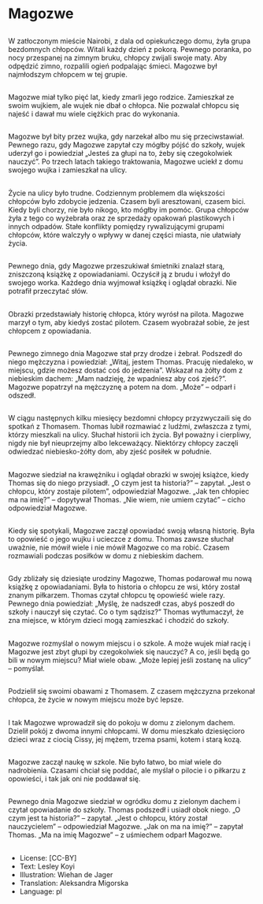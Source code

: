 # Magozwe

##
W zatłoczonym mieście Nairobi, z dala od opiekuńczego domu, żyła grupa bezdomnych chłopców. Witali każdy dzień z pokorą. Pewnego poranka, po nocy przespanej na zimnym bruku, chłopcy zwijali swoje maty. Aby odpędzić zimno, rozpalili ogień podpalając śmieci. Magozwe był najmłodszym chłopcem w tej grupie.

##
Magozwe miał tylko pięć lat, kiedy zmarli jego rodzice. Zamieszkał ze swoim wujkiem, ale wujek nie dbał o chłopca. Nie pozwalał chłopcu się najeść i dawał mu wiele ciężkich prac do wykonania.

##
Magozwe był bity przez wujka, gdy narzekał albo mu się przeciwstawiał. Pewnego razu, gdy Magozwe zapytał czy mógłby pójść do szkoły, wujek uderzył go i powiedział „Jesteś za głupi na to, żeby się czegokolwiek nauczyć”. Po trzech latach takiego traktowania, Magozwe uciekł z domu swojego wujka i zamieszkał na ulicy.

##
Życie na ulicy było trudne. Codziennym problemem dla większości chłopców było zdobycie jedzenia. Czasem byli aresztowani, czasem bici. Kiedy byli chorzy, nie było nikogo, kto mógłby im pomóc. Grupa chłopców żyła z tego co wyżebrała oraz ze sprzedaży opakowań plastikowych i innych odpadów. Stałe konflikty pomiędzy rywalizującymi grupami chłopców, które walczyły o wpływy w danej części miasta, nie ułatwiały życia.

##
Pewnego dnia, gdy Magozwe przeszukiwał śmietniki znalazł starą, zniszczoną książkę z opowiadaniami. Oczyścił ją z brudu i włożył do swojego worka. Każdego dnia wyjmował książkę i oglądał obrazki. Nie potrafił przeczytać słów.

##
Obrazki przedstawiały historię chłopca, który wyrósł na pilota. Magozwe marzył o tym, aby kiedyś zostać pilotem. Czasem wyobrażał sobie, że jest chłopcem z opowiadania.

##
Pewnego zimnego dnia Magozwe stał przy drodze i żebrał. Podszedł do niego mężczyzna i powiedział: „Witaj, jestem Thomas. Pracuję niedaleko, w miejscu, gdzie możesz dostać coś do jedzenia”. Wskazał na żółty dom z niebieskim dachem: „Mam nadzieję, że wpadniesz aby coś zjeść?”. Magozwe popatrzył na mężczyznę a potem na dom. „Może” – odparł i odszedł.

##
W ciągu następnych kilku miesięcy bezdomni chłopcy przyzwyczaili się do spotkań z Thomasem. Thomas lubił rozmawiać z ludźmi, zwłaszcza z tymi, którzy mieszkali na ulicy. Słuchał historii ich życia. Był poważny i cierpliwy, nigdy nie był nieuprzejmy albo lekceważący. Niektórzy chłopcy zaczęli odwiedzać niebiesko-żółty dom, aby zjeść posiłek w południe.

##
Magozwe siedział na krawężniku i oglądał obrazki w swojej książce, kiedy Thomas się do niego przysiadł. „O czym jest ta historia?” – zapytał. „Jest o chłopcu, który zostaje pilotem”, odpowiedział Magozwe. „Jak ten chłopiec ma na imię?” – dopytywał Thomas. „Nie wiem, nie umiem czytać” – cicho odpowiedział Magozwe.

##
Kiedy się spotykali, Magozwe zaczął opowiadać swoją własną historię. Była to opowieść o jego wujku i ucieczce z domu. Thomas zawsze słuchał uważnie, nie mówił wiele i nie mówił Magozwe co ma robić. Czasem rozmawiali podczas posiłków w domu z niebieskim dachem.

##
Gdy zbliżały się dziesiąte urodziny Magozwe, Thomas podarował mu nową książkę z opowiadaniami. Była to historia o chłopcu ze wsi, który został znanym piłkarzem. Thomas czytał chłopcu tę opowieść wiele razy. Pewnego dnia powiedział: „Myślę, że nadszedł czas, abyś poszedł do szkoły i nauczył się czytać. Co o tym sądzisz?” Thomas wytłumaczył, że zna miejsce, w którym dzieci mogą zamieszkać i chodzić do szkoły.

##
Magozwe rozmyślał o nowym miejscu i o szkole. A może wujek miał rację i Magozwe jest zbyt głupi by czegokolwiek się nauczyć? A co, jeśli będą go bili w nowym miejscu? Miał wiele obaw. „Może lepiej jeśli zostanę na ulicy” – pomyślał.

##
Podzielił się swoimi obawami z Thomasem. Z czasem mężczyzna przekonał chłopca, że życie w nowym miejscu może być lepsze.

##
I tak Magozwe wprowadził się do pokoju w domu z zielonym dachem. Dzielił pokój z dwoma innymi chłopcami. W domu mieszkało dziesięcioro dzieci wraz z ciocią Cissy, jej mężem, trzema psami, kotem i starą kozą.

##
Magozwe zaczął naukę w szkole. Nie było łatwo, bo miał wiele do nadrobienia. Czasami chciał się poddać, ale myślał o pilocie i o piłkarzu z opowieści, i tak jak oni nie poddawał się.

##
Pewnego dnia Magozwe siedział w ogródku domu z zielonym dachem i czytał opowiadanie do szkoły. Thomas podszedł i usiadł obok niego. „O czym jest ta historia?” – zapytał. „Jest o chłopcu, który został nauczycielem” – odpowiedział Magozwe. „Jak on ma na imię?” – zapytał Thomas. „Ma na imię Magozwe” – z uśmiechem odparł Magozwe.

##
* License: [CC-BY]
* Text: Lesley Koyi
* Illustration: Wiehan de Jager
* Translation: Aleksandra Migorska
* Language: pl
